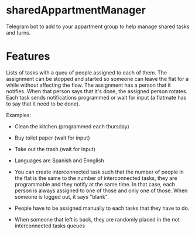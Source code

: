# sharedAppartmentManager
Telegram bot to add to your appartment group to help manage shared tasks and turns. 

# Features 
Lists of tasks with a queu of people assigned to each of them. The assignment can be stopped and started so someone can leave the flat for a while without affecting the flow. The assignment has a person that it notifies. When that person says that it's done, the assigned person rotates. Each task sends notifications programmed or wait for input (a flatmate has to say that it need to be done). 

Examples: 
- Clean the kitchen (programmed each thursday) 
- Buy toilet paper (wait for input) 
- Take out the trash (wait for input) 

- Languages are Spanish and Ennglish 
- You can create interconnected task such that the number of people in the flat is the same to the number of interconnected tasks, they are programmable and they notify at the same time. In that case, each person is always assigned to one of those and only one of those. When someone is logged out, it says "blank".  
- People have to be assigned manually to each tasks that they have to do. 
- When someone that left is back, they are randomly placed in the not interconnected tasks queues
